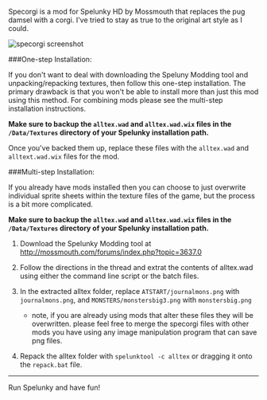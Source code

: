 Specorgi is a mod for Spelunky HD by Mossmouth that replaces the pug damsel with a corgi. I've tried to stay as true to the original art style as I could.

![specorgi
screenshot](https://raw.github.com/jackiekircher/specorgi/master/preview.png "specorgi preview")


###One-step Installation:

If you don't want to deal with downloading the Speluny Modding tool and
unpacking/repacking textures, then follow this one-step installation. The primary
drawback is that you won't be able to install more than just this mod using this
method. For combining mods please see the multi-step installation instructions.

**Make sure to backup the `alltex.wad` and `alltex.wad.wix` files in the
`/Data/Textures`
   directory of your Spelunky installation path.**

Once you've backed them up, replace these files with the `alltex.wad` and `alltext.wad.wix` files for the mod.



###Multi-step Installation:

If you already have mods installed then you can choose to just overwrite individual sprite sheets within the texture files of the game, but the process is a bit more complicated.

**Make sure to backup the `alltex.wad` and `alltex.wad.wix` files in the
`/Data/Textures`
   directory of your Spelunky installation path.**

1. Download the Spelunky Modding tool at http://mossmouth.com/forums/index.php?topic=3637.0

2. Follow the directions in the thread and extrat the contents of alltex.wad using either
   the command line script or the batch files.

3. In the extracted alltex folder, replace `ATSTART/journalmons.png`
with `journalmons.png`,
   and `MONSTERS/monstersbig3.png` with `monstersbig.png`
   * note, if you are already using mods that alter these files they will be overwritten.
     please feel free to merge the specorgi files with other mods you have using any image
     manipulation program that can save png files.

4. Repack the alltex folder with `spelunktool -c alltex` or dragging it
onto the `repack.bat`
   file.

---------------------------


Run Spelunky and have fun!
